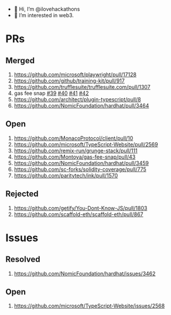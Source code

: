 - 👋 Hi, I’m @ilovehackathons
- 👀 I’m interested in web3.

# PRs
## Merged
1. https://github.com/microsoft/playwright/pull/17128
2. https://github.com/github/training-kit/pull/917
3. https://github.com/trufflesuite/trufflesuite.com/pull/1307
4. gas fee snap [#39](https://github.com/Montoya/gas-fee-snap/pull/39) [#40](https://github.com/Montoya/gas-fee-snap/pull/40) [#41](https://github.com/Montoya/gas-fee-snap/pull/41) [#42](https://github.com/Montoya/gas-fee-snap/pull/42)
5. https://github.com/architect/plugin-typescript/pull/8
6. https://github.com/NomicFoundation/hardhat/pull/3464
## Open
1. https://github.com/MonacoProtocol/client/pull/10
2. https://github.com/microsoft/TypeScript-Website/pull/2569
3. https://github.com/remix-run/grunge-stack/pull/111
4. https://github.com/Montoya/gas-fee-snap/pull/43
5. https://github.com/NomicFoundation/hardhat/pull/3459
6. https://github.com/sc-forks/solidity-coverage/pull/775
7. https://github.com/paritytech/ink/pull/1570
## Rejected
1. https://github.com/getify/You-Dont-Know-JS/pull/1803
2. https://github.com/scaffold-eth/scaffold-eth/pull/867
# Issues
## Resolved
1. https://github.com/NomicFoundation/hardhat/issues/3462
## Open
1. https://github.com/microsoft/TypeScript-Website/issues/2568
